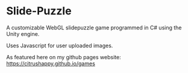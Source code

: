 # Slide-Puzzle
 A customizable WebGL slidepuzzle game programmed in C# using the Unity engine.
 
 Uses Javascript for user uploaded images.
 
 As featured here on my github pages website: https://citrushappy.github.io/games
 
